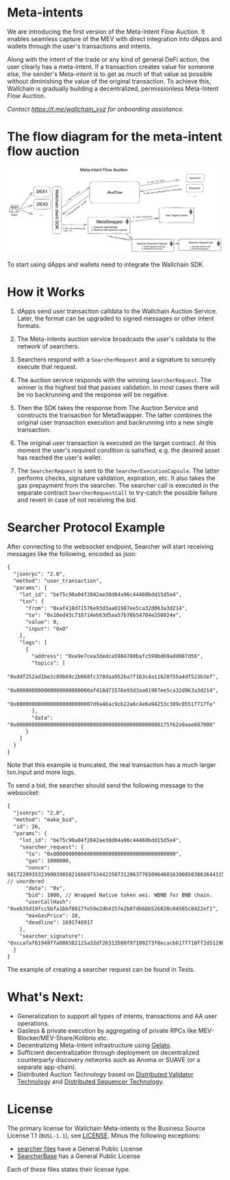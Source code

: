 # Meta-intents


We are introducing the first version of the Meta-Intent Flow Auction. It enables seamless capture of the MEV with direct integration into dApps and wallets through the user's transactions and intents.

Along with the intent of the trade or any kind of general DeFi action, the user clearly has a meta-intent. If a transaction creates value for someone else, the sender's Meta-intent is to get as much of that value as possible without diminishing the value of the original transaction. 
To achieve this, Wallchain is gradually building a decentralized, permissionless Meta-Intent Flow Auction.

*Contact https://t.me/wallchain_xyz for onboarding assistance.*

# The flow diagram for the meta-intent flow auction
![](assets/Meta-intents.png)

To start using dApps and wallets need to integrate the Wallchain SDK.

# How it Works
1. dApps send user transaction calldata to the Wallchain Auction Service. Later, the format can be upgraded to signed messages or other intent formats.

2. The Meta-intents auction service broadcasts the user's calldata to the network of searchers.

3. Searchers respond with a `SearcherRequest` and a signature to securely execute that request.

4. The auction service responds with the winning `SearcherRequest`. The winner is the highest bid that passes validation. In most cases there will be no backrunning and the response will be negative.

5. Then the SDK takes the response from The Auction Service and constructs the transaction for MetaSwapper. The latter combines the original user transaction execution and backrunning into a new single transaction.

6. The original user transaction is executed on the target contract. At this moment the user's required condition is satisfied, e.g. the desired asset has reached the user's wallet.

7. The `SearcherRequest` is sent to the `SearcherExecutionCapsule`. The latter performs checks, signature validation, expiration, etc. It also takes the gas prepayment from the searcher. The searcher call is executed in the separate contract `SearcherRequestCall` to try-catch the possible failure and revert in case of not receiving the bid.


# Searcher Protocol Example

After connecting to the websocket endpoint, Searcher will start receiving messages like the following, encoded as json:
```
{
  "jsonrpc": "2.0",
  "method": "user_transaction",
  "params": {
    "lot_id": "be75c90a04f2042ae30d04a96c44460bdd15d5e4",
    "txn": {
      "from": "0xaf418d71576e93d3aa01987ee5ca32d063a3d214",
      "to": "0x10ed43c718714eb63d5aa57b78b54704e256024e",
      "value": 0,
      "input": "0x0"
    },
    "logs": [
      {
        "address": "0xe9e7cea3dedca5984780bafc599bd69add087d56",
        "topics": [
          "0xddf252ad1be2c89b69c2b068fc378daa952ba7f163c4a11628f55a4df523b3ef",
          "0x000000000000000000000000af418d71576e93d3aa01987ee5ca32d063a3d214",
          "0x0000000000000000000000007d9a46ac9cb22a6c4e6a94253c309c0551f717fe"
        ],
        "data": "0x00000000000000000000000000000000000000000000000175f62a9aae607000"
      }
    ]
  }
}
```
Note that this example is truncated, the real transaction has a much larger txn.input and more logs.

To send a bid, the searcher should send the following message to the websocket:
```
{
  "jsonrpc": "2.0",
  "method": "make_bid",
  "id": 26,
  "params": {
    "lot_id": "be75c90a04f2042ae30d04a96c44460bdd15d5e4",
    "searcher_request": {
      "to": "0x0000000000000000000000000000000000000000",
      "gas": 1000000,
      "nonce": 98172209353239903985821686975344235073120637765096460163008503863644315095199, // unordered
      "data": "0x",
      "bid": 1000, // Wrapped Native token wei. WBNB for BNB chain.
      "userСallHash": "0xeb35d19fcc5bfa1bbf8817fe59e2db4157e2b07d66bb526020c04585c8422ef1",
      "maxGasPrice": 10,
      "deadline": 1691748917
    },
    "searcher_signature": "0xccafaf61949ffa086582125a32df26313580f97109273f8ecacb617f710ff2d5129b6717adac0420d2224f4e7e7c77bf56a6aa6a05ae4199808cfdfaa191b4be1b"
  }
}
```
The example of creating a searcher request can be found in Tests.

# What's Next:
- Generalization to support all types of intents, transactions and AA user operations.
- Gasless & private execution by aggregating of private RPCs like MEV-Blocker/MEV-Share/Kolibrio etc.
- Decentralizing Meta-Intent infrastructure using [Gelato](https://www.gelato.network/).
- Sufficient decentralization through deployment on decentralized counterparty discovery networks such as Anoma or SUAVE (or a separate app-chain).
- Distributed Auction Technology based on [Distributed Validator Technology](https://blog.obol.tech/cosmos-dvt-part-1/) and [Distributed Sequencer Technology](https://figmentcapital.medium.com/distributed-sequencer-technology-a-path-to-decentralized-sequencing-549662cc9912).

# License

The primary license for Wallchain Meta-intents is the Business Source License 1.1 (`BUSL-1.1`), see [LICENSE](./LICENSE). Minus the following exceptions:

- [searcher files](./src/searcher/) have a General Public License
- [SearcherBase](./src/SearcherBase.sol) has a General Public License

Each of these files states their license type.
